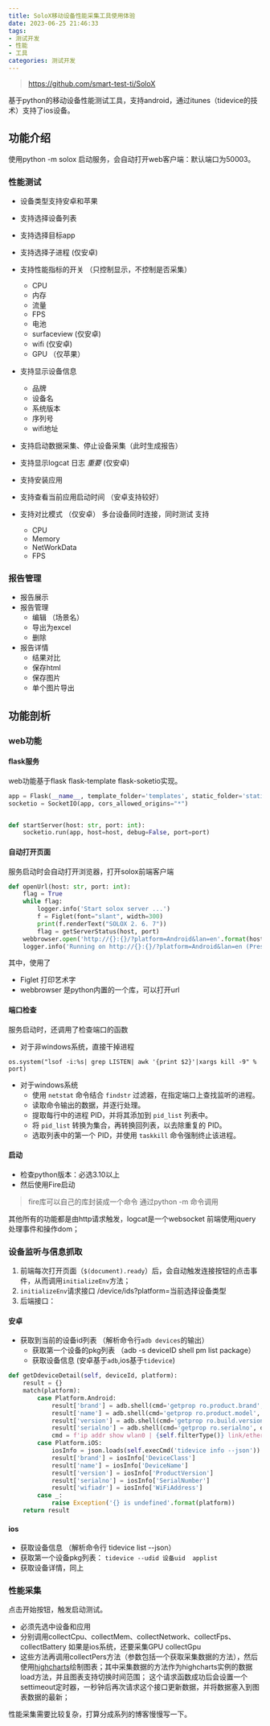 ```yaml
---
title: SoloX移动设备性能采集工具使用体验
date: 2023-06-25 21:46:33
tags: 
- 测试开发 
- 性能 
- 工具
categories: 测试开发
---
```

> https://github.com/smart-test-ti/SoloX

基于python的移动设备性能测试工具，支持android，通过itunes（tidevice的技术）支持了ios设备。

## 功能介绍

使用python -m solox 启动服务，会自动打开web客户端：默认端口为50003。

### 性能测试

- 设备类型支持安卓和苹果
- 支持选择设备列表
- 支持选择目标app 
- 支持选择子进程 (仅安卓)
- 支持性能指标的开关 （只控制显示，不控制是否采集）
  - CPU 
  - 内存
  - 流量
  - FPS
  - 电池
  - surfaceview (仅安卓)
  - wifi (仅安卓)
  - GPU （仅苹果）
- 支持显示设备信息
  - 品牌
  - 设备名
  - 系统版本
  - 序列号
  - wifi地址
- 支持启动数据采集、停止设备采集（此时生成报告）
- 支持显示logcat 日志 *重要*   (仅安卓)
- 支持安装应用
- 支持查看当前应用启动时间 （安卓支持较好）

- 支持对比模式 （仅安卓）
  多台设备同时连接，同时测试
  支持 
  	- CPU
  	- Memory
  	- NetWorkData
  	- FPS

### 报告管理

- 报告展示
- 报告管理
  - 编辑 （场景名）
  - 导出为excel
  - 删除
- 报告详情
  - 结果对比
  - 保存html
  - 保存图片
  - 单个图片导出

## 功能剖析

### web功能

#### flask服务

web功能基于flask flask-template flask-soketio实现。

```python
app = Flask(__name__, template_folder='templates', static_folder='static')
socketio = SocketIO(app, cors_allowed_origins="*")


def startServer(host: str, port: int):  
    socketio.run(app, host=host, debug=False, port=port)

```

#### 自动打开页面

服务启动时会自动打开浏览器，打开solox前端客户端

```python
def openUrl(host: str, port: int):  
    flag = True  
    while flag:  
        logger.info('Start solox server ...')  
        f = Figlet(font="slant", width=300)  
        print(f.renderText("SOLOX 2. 6. 7"))  
        flag = getServerStatus(host, port)  
    webbrowser.open('http://{}:{}/?platform=Android&lan=en'.format(host, port), new=2)  
    logger.info('Running on http://{}:{}/?platform=Android&lan=en (Press CTRL+C to quit)'.format(host, port))
```

其中，使用了

- Figlet 打印艺术字
- webbrowser  是python内置的一个库，可以打开url

#### 端口检查

服务启动时，还调用了检查端口的函数

- 对于非windows系统，直接干掉进程

```
os.system("lsof -i:%s| grep LISTEN| awk '{print $2}'|xargs kill -9" % port)
```

- 对于windows系统
  - 使用 `netstat` 命令结合 `findstr` 过滤器，在指定端口上查找监听的进程。
  - 读取命令输出的数据，并逐行处理。
  - 提取每行中的进程 PID，并将其添加到 `pid_list` 列表中。
  - 将 `pid_list` 转换为集合，再转换回列表，以去除重复的 PID。
  - 选取列表中的第一个 PID，并使用 `taskkill` 命令强制终止该进程。

#### 启动

- 检查python版本：必选3.10以上
- 然后使用Fire启动

> fire库可以自己的库封装成一个命令 通过python -m 命令调用

其他所有的功能都是由http请求触发，logcat是一个websocket
前端使用jquery处理事件和操作dom；

### 设备监听与信息抓取

1. 前端每次打开页面（`$(document).ready`）后，会自动触发连接按钮的点击事件，从而调用`initializeEnv`方法；
2. `initializeEnv`请求接口 /device/ids?platform=当前选择设备类型
3. 后端接口：

#### 安卓

- 获取到当前的设备id列表 （解析命令行`adb devices`的输出）
  - 获取第一个设备的pkg列表 （adb -s deviceID shell pm list package）
  - 获取设备信息 (安卓基于`adb`,ios基于`tidevice`)

```python
def getDdeviceDetail(self, deviceId, platform):  
    result = {}  
    match(platform):  
        case Platform.Android:  
            result['brand'] = adb.shell(cmd='getprop ro.product.brand', deviceId=deviceId)  
            result['name'] = adb.shell(cmd='getprop ro.product.model', deviceId=deviceId)  
            result['version'] = adb.shell(cmd='getprop ro.build.version.release', deviceId=deviceId)  
            result['serialno'] = adb.shell(cmd='getprop ro.serialno', deviceId=deviceId)  
            cmd = f'ip addr show wlan0 | {self.filterType()} link/ether'            result['wifiadr'] = adb.shell(cmd=cmd, deviceId=deviceId).split(' ')[1]  
        case Platform.iOS:  
            iosInfo = json.loads(self.execCmd('tidevice info --json'))  
            result['brand'] = iosInfo['DeviceClass']  
            result['name'] = iosInfo['DeviceName']  
            result['version'] = iosInfo['ProductVersion']  
            result['serialno'] = iosInfo['SerialNumber']  
            result['wifiadr'] = iosInfo['WiFiAddress']  
        case _:  
            raise Exception('{} is undefined'.format(platform))   
    return result
```

#### ios

- 获取设备信息 （解析命令行 tidevice list --json）
- 获取第一个设备pkg列表： `tidevice --udid 设备uid  applist`
- 获取设备详情，同上

### 性能采集

点击开始按钮，触发启动测试。

- 必须先选中设备和应用
- 分别调用collectCpu、collectMem、collectNetwork、collectFps、collectBattery  如果是ios系统，还要采集GPU collectGpu
- 这些方法再调用collectPers方法（参数包括一个获取采集数据的方法），然后使用[highcharts](https://www.highcharts.com/)绘制图表；其中采集数据的方法作为highcharts实例的数据load方法，并且图表支持切换时间范围；  这个请求函数成功后会设置一个settimeout定时器，一秒钟后再次请求这个接口更新数据，并将数据塞入到图表数据的最新；

性能采集需要比较复杂，打算分成系列的博客慢慢写一下。



